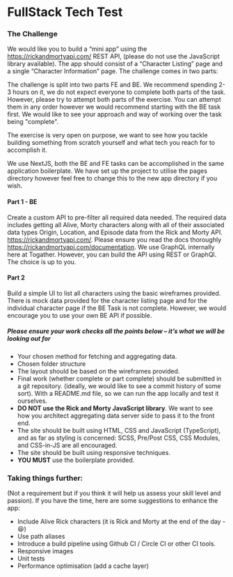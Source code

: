 # FullStack Tech Test

### The Challenge
We would like you to build a “mini app” using the https://rickandmortyapi.com/  REST API, (please do not use the JavaScript library available). The app should consist of a “Character Listing” page and a single “Character Information” page. The challenge comes in two parts:

The challenge is split into two parts FE and BE. We recommend spending 2-3 hours on it, we do not expect everyone to complete both parts of the task. However, please try to attempt both parts of the exercise. You can attempt them in any order however we would recommend starting with the BE task first. We would like to see your approach and way of working over the task being "complete". 

The exercise is very open on purpose, we want to see how you tackle building something from scratch yourself and what tech you reach for to accomplish it.

We use NextJS, both the BE and FE tasks can be accomplished in the same application boilerplate. We have set up the project to utilise the pages directory however feel free to change this to the new app directory if you wish.

#### Part 1 - BE
Create a custom API to pre-filter all required data needed. The required data includes getting all Alive, Morty characters along with all of their associated data types Origin, Location, and Episode data from the Rick and Morty API. https://rickandmortyapi.com/. Please ensure you read the docs thoroughly https://rickandmortyapi.com/documentation. We use GraphQL internally here at Togather. However, you can build the API using REST or GraphQl. The choice is up to you.

#### Part 2
Build a simple UI to list all characters using the basic wireframes provided. There is mock data provided for the character listing page and for the individual character page if the BE Task is not complete. However, we would encourage you to use your own BE API if possible.

##### Please ensure your work checks all the points below – it’s what we will be looking out for

- Your chosen method for fetching and aggregating data.
- Chosen folder structure
- The layout should be based on the wireframes provided.
- Final work (whether complete or part complete) should be submitted in a git repository. (ideally, we would like to see a commit history of some sort). With a README.md file, so we can run the app locally and test it ourselves.
- **DO NOT use the Rick and Morty JavaScript library**. We want to see how you architect aggregating data server side to pass it to the front end.
- The site should be built using HTML, CSS and JavaScript (TypeScript), and as far as styling is concerned: SCSS, Pre/Post CSS, CSS Modules, and CSS-in-JS are all encouraged.
- The site should be built using responsive techniques.
- **YOU MUST** use the boilerplate provided.

### Taking things further:
(Not a requirement but if you think it will help us assess your skill level and passion).  If you have the time, here are some suggestions to enhance the app:

- Include Alive Rick characters (it is Rick and Morty at the end of the day - 😆)
- Use path aliases
- Introduce a build pipeline using Github CI / Circle CI or other CI tools.
- Responsive images
- Unit tests
- Performance optimisation (add a cache layer)
